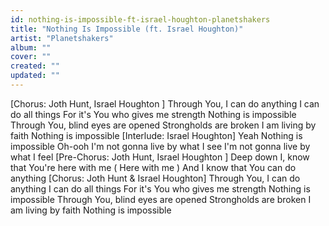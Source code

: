 ```yaml
---
id: nothing-is-impossible-ft-israel-houghton-planetshakers
title: "Nothing Is Impossible (ft. Israel Houghton)"
artist: "Planetshakers"
album: ""
cover: ""
created: ""
updated: ""
---
```


[Chorus: Joth Hunt, 
Israel Houghton
]
Through You, I can do anything
I can do all things
For it's You who gives me strength
Nothing is impossible
Through You, blind eyes are opened
Strongholds are broken
I am living by faith
Nothing is impossible
[Interlude: Israel Houghton]
Yeah
Nothing is impossible
Oh-ooh
I'm not gonna live by what I see
I'm not gonna live by what I feel
[Pre-Chorus: Joth Hunt, 
Israel Houghton
]
Deep down I, know that You're here with me
 (
Here with me
)
And I know that You can do anything
[Chorus: Joth Hunt & Israel Houghton]
Through You, I can do anything
I can do all things
For it's You who gives me strength
Nothing is impossible
Through You, blind eyes are opened
Strongholds are broken
I am living by faith
Nothing is impossible